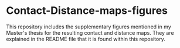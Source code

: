 # Contact-Distance-maps-figures
This repository includes the supplementary figures mentioned in my Master's thesis for the resulting contact and distance maps. They are explained in the README file that it is found within this repository. 
